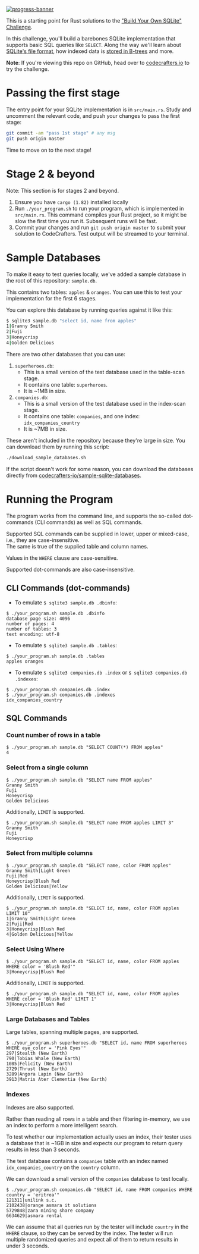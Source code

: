 [![progress-banner](https://backend.codecrafters.io/progress/sqlite/b3b12e89-a536-4604-be71-ddd7dab3056e)](https://app.codecrafters.io/users/codecrafters-bot?r=2qF)

This is a starting point for Rust solutions to the
["Build Your Own SQLite" Challenge](https://codecrafters.io/challenges/sqlite).

In this challenge, you'll build a barebones SQLite implementation that supports
basic SQL queries like `SELECT`. Along the way we'll learn about
[SQLite's file format](https://www.sqlite.org/fileformat.html), how indexed data
is
[stored in B-trees](https://jvns.ca/blog/2014/10/02/how-does-sqlite-work-part-2-btrees/)
and more.

**Note**: If you're viewing this repo on GitHub, head over to
[codecrafters.io](https://codecrafters.io) to try the challenge.

# Passing the first stage

The entry point for your SQLite implementation is in `src/main.rs`. Study and
uncomment the relevant code, and push your changes to pass the first stage:

```sh
git commit -am "pass 1st stage" # any msg
git push origin master
```

Time to move on to the next stage!

# Stage 2 & beyond

Note: This section is for stages 2 and beyond.

1. Ensure you have `cargo (1.82)` installed locally
2. Run `./your_program.sh` to run your program, which is implemented in
   `src/main.rs`. This command compiles your Rust project, so it might be slow
   the first time you run it. Subsequent runs will be fast.
3. Commit your changes and run `git push origin master` to submit your solution
   to CodeCrafters. Test output will be streamed to your terminal.

# Sample Databases

To make it easy to test queries locally, we've added a sample database in the
root of this repository: `sample.db`.

This contains two tables: `apples` & `oranges`. You can use this to test your
implementation for the first 6 stages.

You can explore this database by running queries against it like this:

```sh
$ sqlite3 sample.db "select id, name from apples"
1|Granny Smith
2|Fuji
3|Honeycrisp
4|Golden Delicious
```

There are two other databases that you can use:

1. `superheroes.db`:
    - This is a small version of the test database used in the table-scan stage.
    - It contains one table: `superheroes`.
    - It is ~1MB in size.
2. `companies.db`:
    - This is a small version of the test database used in the index-scan stage.
    - It contains one table: `companies`, and one index: `idx_companies_country`
    - It is ~7MB in size.

These aren't included in the repository because they're large in size. You can
download them by running this script:

```sh
./download_sample_databases.sh
```

If the script doesn't work for some reason, you can download the databases
directly from
[codecrafters-io/sample-sqlite-databases](https://github.com/codecrafters-io/sample-sqlite-databases).

# Running the Program

The program works from the command line, and supports the so-called dot-commands (CLI commands) as well as
SQL commands.

Supported SQL commands can be supplied in lower, upper or mixed-case, i.e., they are case-insensitive.  
The same is true of the supplied table and column names.

Values in the `WHERE` clause are case-sensitive.

Supported dot-commands are also case-insensitive.

## CLI Commands (dot-commands)

- To emulate `$ sqlite3 sample.db .dbinfo`:

```shell
$ ./your_program.sh sample.db .dbinfo
database page size: 4096
number of pages: 4
number of tables: 3
text encoding: utf-8
```

- To emulate `$ sqlite3 sample.db .tables`:

```shell
$ ./your_program.sh sample.db .tables
apples oranges
```

- To emulate `$ sqlite3 companies.db .index` or `$ sqlite3 companies.db .indexes`:

```shell
$ ./your_program.sh companies.db .index
$ ./your_program.sh companies.db .indexes
idx_companies_country
```

## SQL Commands

### Count number of rows in a table

```shell
$ ./your_program.sh sample.db "SELECT COUNT(*) FROM apples"
4
```

### Select from a single column

```shell
$ ./your_program.sh sample.db "SELECT name FROM apples"
Granny Smith
Fuji
Honeycrisp
Golden Delicious
```

Additionally, `LIMIT` is supported.

```shell
$ ./your_program.sh sample.db "SELECT name FROM apples LIMIT 3"
Granny Smith
Fuji
Honeycrisp
```

### Select from multiple columns

```shell
$ ./your_program.sh sample.db "SELECT name, color FROM apples"
Granny Smith|Light Green
Fuji|Red
Honeycrisp|Blush Red
Golden Delicious|Yellow
```

Additionally, `LIMIT` is supported.

```shell
$ ./your_program.sh sample.db "SELECT id, name, color FROM apples LIMIT 10"
1|Granny Smith|Light Green
2|Fuji|Red
3|Honeycrisp|Blush Red
4|Golden Delicious|Yellow
```

### Select Using Where

```shell
$ ./your_program.sh sample.db "SELECT id, name, color FROM apples WHERE color = 'Blush Red'"
3|Honeycrisp|Blush Red
```

Additionally, `LIMIT` is supported.

```shell
$ ./your_program.sh sample.db "SELECT id, name, color FROM apples WHERE color = 'Blush Red' LIMIT 1"
3|Honeycrisp|Blush Red
```

### Large Databases and Tables

Large tables, spanning multiple pages, are supported.

```shell
$ ./your_program.sh superheroes.db "SELECT id, name FROM superheroes WHERE eye_color = 'Pink Eyes'"
297|Stealth (New Earth)
790|Tobias Whale (New Earth)
1085|Felicity (New Earth)
2729|Thrust (New Earth)
3289|Angora Lapin (New Earth)
3913|Matris Ater Clementia (New Earth)
```

### Indexes

Indexes are also supported.

Rather than reading all rows in a table and then filtering in-memory,
we use an index to perform a more intelligent search.

To test whether our implementation actually uses an index, their tester uses a database that is ~1GB in size
and expects our program to return query results in less than 3 seconds.

The test database contains a `companies` table with an index named `idx_companies_country` on the `country` column.

We can download a small version of the `companies` database to test locally.

```shell
$ ./your_program.sh companies.db "SELECT id, name FROM companies WHERE country = 'eritrea'"
121311|unilink s.c.
2102438|orange asmara it solutions
5729848|zara mining share company
6634629|asmara rental
```

We can assume that all queries run by the tester will include `country` in the `WHERE` clause,
so they can be served by the index.
The tester will run multiple randomized queries and expect all of them to return results in under 3 seconds.

